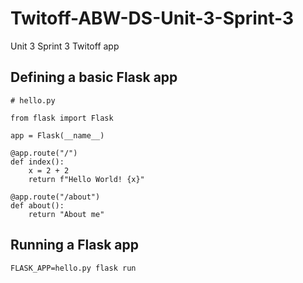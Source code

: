 # Twitoff-ABW-DS-Unit-3-Sprint-3
Unit 3 Sprint 3 Twitoff app

## Defining a basic Flask app
```
# hello.py

from flask import Flask

app = Flask(__name__)

@app.route("/")
def index():
    x = 2 + 2
    return f"Hello World! {x}"

@app.route("/about")
def about():
    return "About me"
```
## Running a Flask app
```
FLASK_APP=hello.py flask run
```
